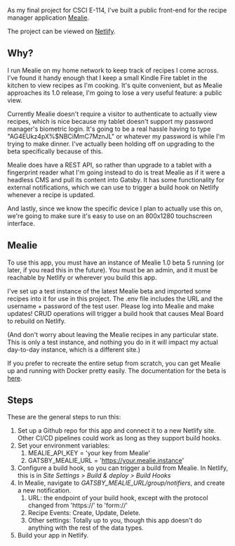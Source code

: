 As my final project for CSCI E-114, I've built a public front-end for the recipe manager application [Mealie](https://hay-kot.github.io/mealie/).

The project can be viewed on [Netlify](https://bright-raindrop-55fff2.netlify.app/).

## Why?

I run Mealie on my home network to keep track of recipes I come across. I've found it handy enough that I keep a small Kindle Fire tablet in the kitchen to view recipes as I'm cooking. It's quite convenient, but as Mealie approaches its 1.0 release, I'm going to lose a very useful feature: a public view.

Currently Mealie doesn't require a visitor to
authenticate to actually view recipes, which is nice because my tablet doesn't support my password manager's biometric login. It's going to be a real hassle having to type "AG4EUkz4pX%$NBCiMmC7MznJL" or whatever my password is while I'm trying to make dinner. I've actually been holding off on upgrading to the beta specifically because of this.

Mealie does have a REST API, so rather than upgrade to a tablet with a fingerprint reader what I'm going instead to do is treat Mealie as if it were a headless CMS and pull its content into Gatsby. It has some functionality for external notifications, which we can use to trigger a build hook on Netlify whenever a recipe is updated.

And lastly, since we know the specific device I plan to actually use this on, we're going to make sure it's easy to use on an 800x1280 touchscreen interface.

## Mealie

To use this app, you must have an instance of Mealie 1.0 beta 5 running (or later, if you read this in the future). You must be an admin, and it must be reachable by Netlify or wherever you build this app.

I've set up a test instance of the latest Mealie beta and imported some recipes into it for use in this project. The .env file includes the URL and the username + password of the test user. Please log into Mealie and make updates! CRUD operations will trigger a build hook that causes Meal Board to rebuild on Netlify.

(And don't worry about leaving the Mealie recipes in any particular state. This is only a test instance, and nothing you do in it will impact my actual day-to-day instance, which is a different site.)

If you prefer to recreate the entire setup from scratch, you can get Mealie up and running with Docker pretty easily. The documentation for the beta is [here](https://nightly.mealie.io/).

## Steps

These are the general steps to run this:

1. Set up a Github repo for this app and connect it to a new Netlify site. Other CI/CD pipelines could work as long as they support build hooks.
2. Set your environment variables:
   1. MEALIE_API_KEY = 'your key from Mealie'
   1. GATSBY_MEALIE_URL = 'https://your.mealie.instance'
3. Configure a build hook, so you can trigger a build from Mealie. In Netlify, this is in _Site Settings > Build & deploy > Build Hooks_
4. In Mealie, navigate to _GATSBY_MEALIE_URL/group/notifiers_, and create a new notification.
   1. URL: the endpoint of your build hook, except with the protocol changed from 'https://' to 'form://'
   1. Recipe Events: Create, Update, Delete.
   1. Other settings: Totally up to you, though this app doesn't do anything with the rest of the data types.
5. Build your app in Netlify.
